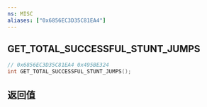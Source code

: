 ```yaml
---
ns: MISC
aliases: ["0x6856EC3D35C81EA4"]
---
```

## GET_TOTAL_SUCCESSFUL_STUNT_JUMPS

```c
// 0x6856EC3D35C81EA4 0x495BE324
int GET_TOTAL_SUCCESSFUL_STUNT_JUMPS();
```


## 返回值
